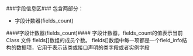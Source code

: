 ###字段信息区###
包含两部分：
- 字段计数器(fields_count)


####字段计数器(fields_count)####
字段计数器，fields_count的值表示当前 Class 文件 fields[]数组的成员个数。 fields[]数组中每一项都是一个field_info结构的数据项，它用于表示该类或接口声明的类字段或者实例字段